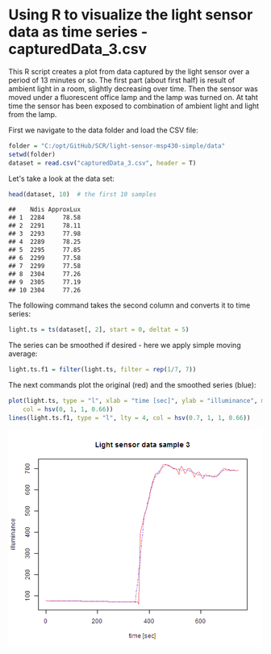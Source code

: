 Using R to visualize the light sensor data as time series - capturedData_3.csv
==========================================================================

This R script creates a plot from data captured by the light sensor over a period of 13 minutes or so. The first part (about first half) is result of ambient light in a room, slightly decreasing over time. Then the sensor was moved under a fluorescent office lamp and the lamp was turned on. At taht time the sensor has been exposed to combination of ambient light and light from the lamp.

First we navigate to the data folder and load the CSV file:


```r
folder = "C:/opt/GitHub/SCR/light-sensor-msp430-simple/data"
setwd(folder)
dataset = read.csv("capturedData_3.csv", header = T)
```


Let's take a look at the data set:


```r
head(dataset, 10)  # the first 10 samples
```

```
##    Ndis ApproxLux
## 1  2284     78.58
## 2  2291     78.11
## 3  2293     77.98
## 4  2289     78.25
## 5  2295     77.85
## 6  2299     77.58
## 7  2299     77.58
## 8  2304     77.26
## 9  2305     77.19
## 10 2304     77.26
```


The following command takes the second column and converts it to time series:


```r
light.ts = ts(dataset[, 2], start = 0, deltat = 5)
```


The series can be smoothed if desired - here we apply simple moving average:


```r
light.ts.f1 = filter(light.ts, filter = rep(1/7, 7))
```


The next commands plot the original (red) and the smoothed series (blue):


```r
plot(light.ts, type = "l", xlab = "time [sec]", ylab = "illuminance", main = "Light sensor data sample 3", 
    col = hsv(0, 1, 1, 0.66))
lines(light.ts.f1, type = "l", lty = 4, col = hsv(0.7, 1, 1, 0.66))
```

![plot of chunk unnamed-chunk-5](figure/unnamed-chunk-5.png) 


